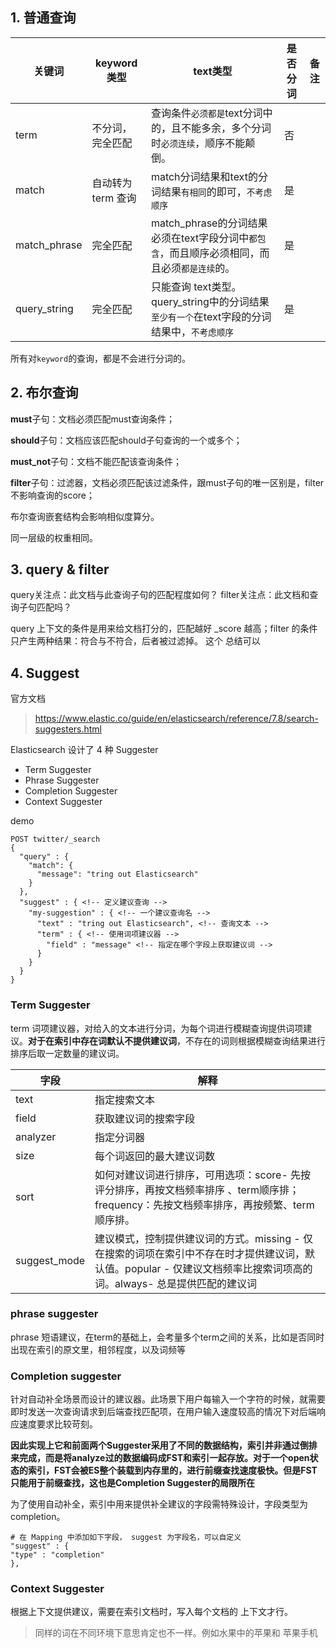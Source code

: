 ## 1. 普通查询

| 关键词       | keyword类型        | text类型                                                     | 是否分词 | 备注 |
| ------------ | ------------------ | ------------------------------------------------------------ | -------- | ---- |
| term         | 不分词，完全匹配   | 查询条件`必须都是`text分词中的，且不能多余，多个分词时`必须连续`，顺序不能颠倒。 | 否       |      |
| match        | 自动转为 term 查询 | match分词结果和text的分词结果`有相同`的即可，`不考虑顺序`    | 是       |      |
| match_phrase | 完全匹配           | match_phrase的分词结果必须在text字段分词中`都包含`，而且顺序必须相同，而且必须`都是连续`的。 | 是       |      |
| query_string | 完全匹配           | 只能查询 text类型。query_string中的分词结果`至少有一个`在text字段的分词结果中，`不考虑顺序` | 是       |      |

所有对`keyword`的查询，都是不会进行分词的。







## 2. 布尔查询

**must**子句：文档必须匹配must查询条件；

**should**子句：文档应该匹配should子句查询的一个或多个；

**must_not**子句：文档不能匹配该查询条件；

**filter**子句：过滤器，文档必须匹配该过滤条件，跟must子句的唯一区别是，filter不影响查询的score；

布尔查询嵌套结构会影响相似度算分。

同一层级的权重相同。

## 3. query & filter

query关注点：此文档与此查询子句的匹配程度如何？
filter关注点：此文档和查询子句匹配吗？

query 上下文的条件是用来给文档打分的，匹配越好 _score 越高；filter 的条件只产生两种结果：符合与不符合，后者被过滤掉。 这个 总结可以

## 4. Suggest

官方文档

> https://www.elastic.co/guide/en/elasticsearch/reference/7.8/search-suggesters.html

Elasticsearch 设计了 4 种 Suggester

- Term Suggester
- Phrase Suggester
- Completion Suggester
- Context Suggester



demo

```shell
POST twitter/_search
{
  "query" : {
    "match": {
      "message": "tring out Elasticsearch"
    }
  },
  "suggest" : { <!-- 定义建议查询 -->
    "my-suggestion" : { <!-- 一个建议查询名 -->
      "text" : "tring out Elasticsearch", <!-- 查询文本 -->
      "term" : { <!-- 使用词项建议器 -->
        "field" : "message" <!-- 指定在哪个字段上获取建议词 -->
      }
    }
  }
}
```



### Term Suggester

term 词项建议器，对给入的文本进行分词，为每个词进行模糊查询提供词项建议。**对于在索引中存在词默认不提供建议词**，不存在的词则根据模糊查询结果进行排序后取一定数量的建议词。

| 字段         | 解释                                                         |
| ------------ | ------------------------------------------------------------ |
| text         | 指定搜索文本                                                 |
| field        | 获取建议词的搜索字段                                         |
| analyzer     | 指定分词器                                                   |
| size         | 每个词返回的最大建议词数                                     |
| sort         | 如何对建议词进行排序，可用选项：score- 先按评分排序，再按文档频率排序 、term顺序排；frequency：先按文档频率排序，再按频繁、term顺序排。 |
| suggest_mode | 建议模式，控制提供建议词的方式。missing - 仅在搜索的词项在索引中不存在时才提供建议词，默认值。popular - 仅建议文档频率比搜索词项高的词。always- 总是提供匹配的建议词 |

### phrase suggester

phrase 短语建议，在term的基础上，会考量多个term之间的关系，比如是否同时出现在索引的原文里，相邻程度，以及词频等



### Completion suggester 

针对自动补全场景而设计的建议器。此场景下用户每输入一个字符的时候，就需要即时发送一次查询请求到后端查找匹配项，在用户输入速度较高的情况下对后端响应速度要求比较苛刻。

**因此实现上它和前面两个Suggester采用了不同的数据结构，索引并非通过倒排来完成，而是将analyze过的数据编码成FST和索引一起存放。对于一个open状态的索引，FST会被ES整个装载到内存里的，进行前缀查找速度极快。但是FST只能用于前缀查找，这也是Completion Suggester的局限所在**

 为了使用自动补全，索引中用来提供补全建议的字段需特殊设计，字段类型为 completion。

```shell
# 在 Mapping 中添加如下字段， suggest 为字段名，可以自定义
"suggest" : {
"type" : "completion"
},
```



### Context Suggester

根据上下文提供建议，需要在索引文档时，写入每个文档的 上下文才行。

> 同样的词在不同环境下意思肯定也不一样。例如水果中的苹果和 苹果手机


